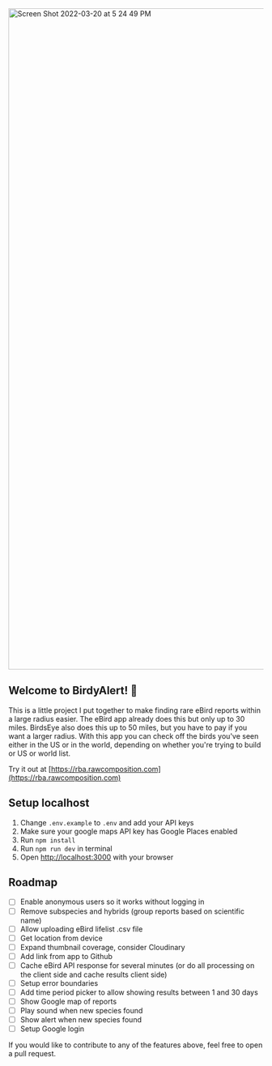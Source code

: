 <img width="1306" alt="Screen Shot 2022-03-20 at 5 24 49 PM" src="https://user-images.githubusercontent.com/740090/159186629-fe733c42-677f-4878-a5c6-99fb94cd2220.png">

## Welcome to BirdyAlert! 🦆

This is a little project I put together to make finding rare eBird reports within a large radius easier. The eBird app already does this but only up to 30 miles. BirdsEye also does this up to 50 miles, but you have to pay if you want a larger radius. With this app you can check off the birds you've seen either in the US or in the world, depending on whether you're trying to build or US or world list.

Try it out at [https://rba.rawcomposition.com](https://rba.rawcomposition.com)

## Setup localhost

1. Change `.env.example` to `.env` and add your API keys
2. Make sure your google maps API key has Google Places enabled
3. Run `npm install`
4. Run `npm run dev` in terminal
5. Open [http://localhost:3000](http://localhost:3000) with your browser

## Roadmap

- [ ] Enable anonymous users so it works without logging in
- [ ] Remove subspecies and hybrids (group reports based on scientific name)
- [ ] Allow uploading eBird lifelist .csv file
- [ ] Get location from device
- [ ] Expand thumbnail coverage, consider Cloudinary
- [ ] Add link from app to Github
- [ ] Cache eBird API response for several minutes (or do all processing on the client side and cache results client side)
- [ ] Setup error boundaries
- [ ] Add time period picker to allow showing results between 1 and 30 days
- [ ] Show Google map of reports
- [ ] Play sound when new species found
- [ ] Show alert when new species found
- [ ] Setup Google login

If you would like to contribute to any of the features above, feel free to open a pull request.
